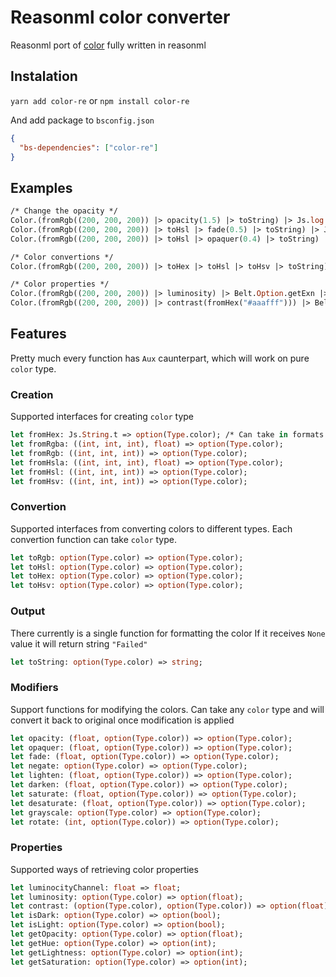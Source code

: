 # Reasonml color converter

Reasonml port of [color](https://www.npmjs.com/package/color) fully written in reasonml

## Instalation

`yarn add color-re` or `npm install color-re`

And add package to `bsconfig.json`

```json
{
  "bs-dependencies": ["color-re"]
}
```

## Examples

```ocaml
/* Change the opacity */
Color.(fromRgb((200, 200, 200)) |> opacity(1.5) |> toString) |> Js.log
Color.(fromRgb((200, 200, 200)) |> toHsl |> fade(0.5) |> toString) |> Js.log
Color.(fromRgb((200, 200, 200)) |> toHsl |> opaquer(0.4) |> toString) |> Js.log

/* Color convertions */
Color.(fromRgb((200, 200, 200)) |> toHex |> toHsl |> toHsv |> toString) |> Js.log

/* Color properties */
Color.(fromRgb((200, 200, 200)) |> luminosity) |> Belt.Option.getExn |> Js.log
Color.(fromRgb((200, 200, 200)) |> contrast(fromHex("#aaafff"))) |> Belt.Option.getExn |> Js.log
```

## Features

Pretty much every function has `Aux` caunterpart, which will work on pure `color` type.

### Creation

Supported interfaces for creating `color` type

```ocaml
let fromHex: Js.String.t => option(Type.color); /* Can take in formats of #aaa #aaaaaa */
let fromRgba: ((int, int, int), float) => option(Type.color);
let fromRgb: ((int, int, int)) => option(Type.color);
let fromHsla: ((int, int, int), float) => option(Type.color);
let fromHsl: ((int, int, int)) => option(Type.color);
let fromHsv: ((int, int, int)) => option(Type.color);
```

### Convertion

Supported interfaces from converting colors to different types.
Each convertion function can take `color` type.

```ocaml
let toRgb: option(Type.color) => option(Type.color);
let toHsl: option(Type.color) => option(Type.color);
let toHex: option(Type.color) => option(Type.color);
let toHsv: option(Type.color) => option(Type.color);
```

### Output

There currently is a single function for formatting the color
If it receives `None` value it will return string `"Failed"`

```ocaml
let toString: option(Type.color) => string;
```

### Modifiers

Support functions for modifying the colors.
Can take any `color` type and will convert it back to original once modification is applied

```ocaml
let opacity: (float, option(Type.color)) => option(Type.color);
let opaquer: (float, option(Type.color)) => option(Type.color);
let fade: (float, option(Type.color)) => option(Type.color);
let negate: option(Type.color) => option(Type.color);
let lighten: (float, option(Type.color)) => option(Type.color);
let darken: (float, option(Type.color)) => option(Type.color);
let saturate: (float, option(Type.color)) => option(Type.color);
let desaturate: (float, option(Type.color)) => option(Type.color);
let grayscale: option(Type.color) => option(Type.color);
let rotate: (int, option(Type.color)) => option(Type.color);
```

### Properties

Supported ways of retrieving color properties

```ocaml
let luminocityChannel: float => float;
let luminosity: option(Type.color) => option(float);
let contrast: (option(Type.color), option(Type.color)) => option(float);
let isDark: option(Type.color) => option(bool);
let isLight: option(Type.color) => option(bool);
let getOpacity: option(Type.color) => option(float);
let getHue: option(Type.color) => option(int);
let getLightness: option(Type.color) => option(int);
let getSaturation: option(Type.color) => option(int);
```
